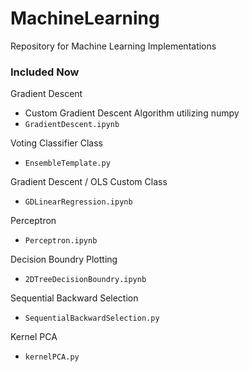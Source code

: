 # MachineLearning
Repository for Machine Learning Implementations

### Included Now

Gradient Descent
- Custom Gradient Descent Algorithm utilizing numpy
- `GradientDescent.ipynb`

Voting Classifier Class
- `EnsembleTemplate.py`

Gradient Descent / OLS Custom Class
- `GDLinearRegression.ipynb`

Perceptron
- `Perceptron.ipynb`

Decision Boundry Plotting
- `2DTreeDecisionBoundry.ipynb`

Sequential Backward Selection
- `SequentialBackwardSelection.py`

Kernel PCA
- `kernelPCA.py`

